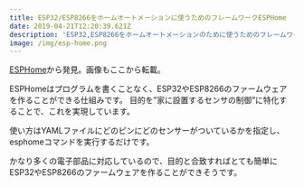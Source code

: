 ```yaml
---
title: ESP32/ESP8266をホームオートメーションに使うためのフレームワークESPHome
date: 2019-04-21T12:20:39.621Z
description: 'ESP32,ESP8266をホームオートメーションのために使うためのフレームワーク ESPHomeを紹介します。'
image: /img/esp-home.png
---
```

[ESPHome](https://esphome.io/index.html)から発見。画像もここから転載。

ESPHomeはプログラムを書くことなく、ESP32やESP8266のファームウェアを作ることができる仕組みです。
目的を”家に設置するセンサの制御”に特化することで、これを実現しています。

使い方はYAMLファイルにどのピンにどのセンサーがついているかを指定し、esphomeコマンドを実行するだけです。

かなり多くの電子部品に対応しているので、目的と合致すればとても簡単にESP32やESP8266のファームウェアを作ることができそうです。
